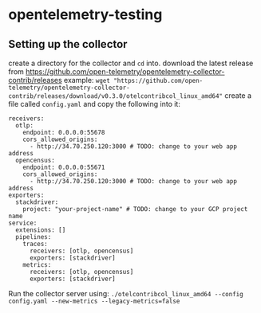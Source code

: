 
# opentelemetry-testing
## Setting up the collector
create a directory for the collector and `cd` into.
download the latest release from https://github.com/open-telemetry/opentelemetry-collector-contrib/releases
example:  ```wget "https://github.com/open-telemetry/opentelemetry-collector-contrib/releases/download/v0.3.0/otelcontribcol_linux_amd64"```
create a file called `config.yaml` and copy the following into it:
```
receivers:
  otlp:
    endpoint: 0.0.0.0:55678
    cors_allowed_origins:
      - http://34.70.250.120:3000 # TODO: change to your web app address
  opencensus:
    endpoint: 0.0.0.0:55671
    cors_allowed_origins:
      - http://34.70.250.120:3000 # TODO: change to your web app address
exporters:
  stackdriver:
    project: "your-project-name" # TODO: change to your GCP project name
service:
  extensions: []
  pipelines:
    traces:
      receivers: [otlp, opencensus]
      exporters: [stackdriver]
    metrics:
      receivers: [otlp, opencensus]
      exporters: [stackdriver]
```
Run the collector server using:
 `./otelcontribcol_linux_amd64 --config config.yaml --new-metrics --legacy-metrics=false`

